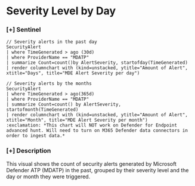 # Severity Level by Day

### [+] Sentinel 
```
// Severity alerts in the past day
SecurityAlert
| where TimeGenerated > ago (30d)
| where ProviderName == "MDATP"
| summarize Count=count()by AlertSeverity, startofday(TimeGenerated)
| render columnchart with (kind=unstacked, ytitle="Amount of Alert", xtitle="Days", title="MDE Alert Severity per day")
```
```
// Severity alerts by the months
SecurityAlert
| where TimeGenerated > ago(365d)
| where ProviderName == "MDATP"
| summarize Count=count() by AlertSeverity, startofmonth(TimeGenerated)
| render columnchart with (kind=unstacked, ytitle="Amount of Alert", xtitle="Month", title="MDE Alert Severity per month")
:exclamation: *This chart will NOT work on Defender for Endpoint advanced hunt. Will need to turn on M365 Defender data connectors in order to ingest data.*
```
### [+] Description 
This visual shows the count of security alerts generated by Microsoft Defender ATP (MDATP) in the past, grouped by their severity level and the day or month they were triggered.


